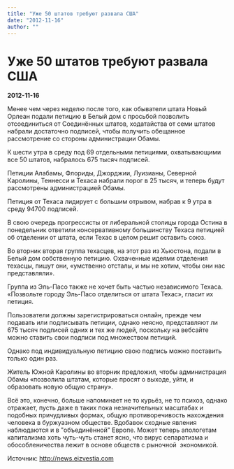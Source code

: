 ```yaml
---
title: "Уже 50 штатов требуют развала США"
date: "2012-11-16"
author: ""
---
```


# Уже 50 штатов требуют развала США

**2012-11-16** 

Менее чем через неделю после того, как обыватели штата Новый Орлеан подали петицию в Белый дом с просьбой позволить отсоединиться от Соединённых штатов, ходатайства от семи штатов набрали достаточно подписей, чтобы получить обещанное рассмотрение со стороны администрации Обамы.

К шести утра в среду под 69 отдельными петициями, охватывающими все 50 штатов, набралось 675 тысяч подписей.

Петиции Алабамы, Флориды, Джорджии, Луизианы, Северной Каролины, Теннесси и Техаса набрали порог в 25 тысяч, и теперь будут рассмотрены администрацией Обамы.

Петиция от Техаса лидирует с большим отрывом, набрав к 9 утра в среду 94700 подписей.

В свою очередь прогрессисты от либеральной столицы города Остина в понедельник ответили консервативному большинству Техаса петицией об отделении от штата, если Техас в целом решит оставить союз.

Во вторник вторая группа техасцев, на этот раз из Хьюстона, подали в Белый дом собственную петицию. Охваченные идеями отделения техасцы, пишут они, «умственно отсталы, и мы не хотим, чтобы они нас представляли».

Группа из Эль-Пасо также не хочет быть частью независимого Техаса. «Позвольте городу Эль-Пасо отделиться от штата Техас», гласит их петиция.

Пользователи должны зарегистрироваться онлайн, прежде чем подавать или подписывать петиции, однако неясно, представляют ли 675 тысяч подписей одних и тех же людей, поскольку на вебсайте можно ставить свои подписи под множеством петиций.

Однако под индивидуальную петицию свою подпись можно поставить только один раз.

Житель Южной Каролины во вторник предложил, чтобы администрация Обамы «позволила штатам, которые просят о выходе, уйти, и образовать новую общую страну».

Всё это, конечно, больше напоминает не то курьёз, не то психоз, однако отражает, пусть даже в таких пока незначительных масштабах и подобных причудливых формах, общую противоречивость нахождения человека в буржуазном обществе. Вдобавок сходные явления наблюдаются и в "объединённой" Европе. Может теперь апологетам капитализма хоть чуть-чуть станет ясно, что вирус сепаратизма и обособленичества лежит в основе обществ с рыночной  экономикой.

Источник: http://news.eizvestia.com